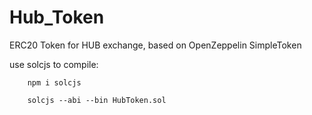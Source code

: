 # Hub_Token
ERC20 Token for HUB exchange, based on OpenZeppelin SimpleToken 

use solcjs to compile:

        npm i solcjs
        
        solcjs --abi --bin HubToken.sol
  
